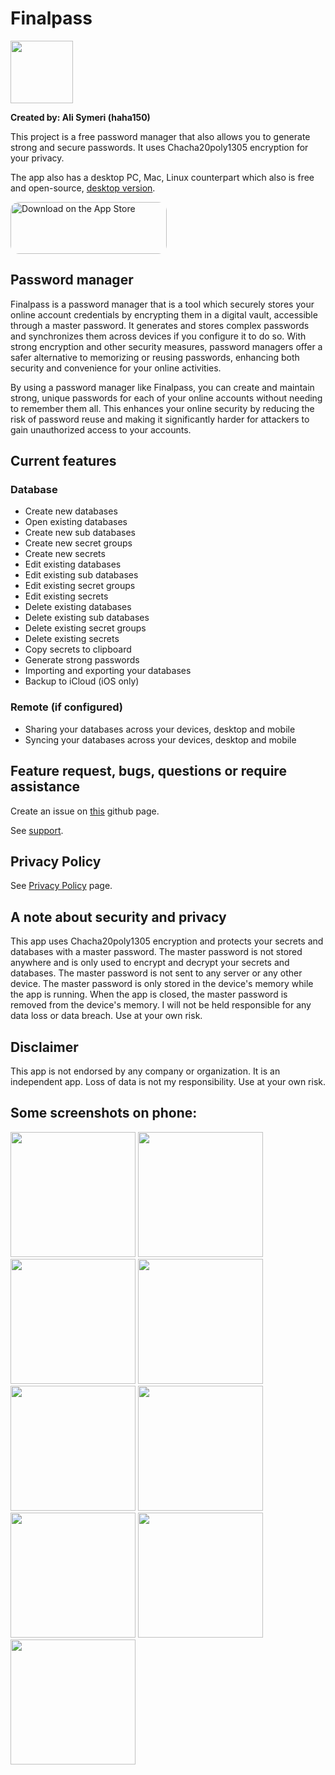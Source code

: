# Finalpass

<img src="images/appstore.png" width="100">

**Created by: Ali Symeri (haha150)**

This project is a free password manager that also allows you to generate strong and secure passwords. It uses Chacha20poly1305 encryption for your privacy.

The app also has a desktop PC, Mac, Linux counterpart which also is free and open-source, [desktop version](https://github.com/haha150/finalpass).

<a href="https://apps.apple.com/us/app/finalpass/id6462782822?itsct=apps_box_badge&amp;itscg=30200" style="display: inline-block; overflow: hidden; border-radius: 13px; width: 250px; height: 83px;"><img src="https://tools.applemediaservices.com/api/badges/download-on-the-app-store/black/en-us?size=250x83&amp;releaseDate=1650067200&h=f0472da4e15471343332be1dcdc56ae8" alt="Download on the App Store" style="border-radius: 13px; width: 250px; height: 83px;"></a>

## Password manager

Finalpass is a password manager that is a tool which securely stores your online account credentials by encrypting them in a digital vault, accessible through a master password. It generates and stores complex passwords and synchronizes them across devices if you configure it to do so. With strong encryption and other security measures, password managers offer a safer alternative to memorizing or reusing passwords, enhancing both security and convenience for your online activities.

By using a password manager like Finalpass, you can create and maintain strong, unique passwords for each of your online accounts without needing to remember them all. This enhances your online security by reducing the risk of password reuse and making it significantly harder for attackers to gain unauthorized access to your accounts.

## Current features

### Database

* Create new databases
* Open existing databases
* Create new sub databases
* Create new secret groups
* Create new secrets
* Edit existing databases
* Edit existing sub databases
* Edit existing secret groups
* Edit existing secrets
* Delete existing databases
* Delete existing sub databases
* Delete existing secret groups
* Delete existing secrets
* Copy secrets to clipboard
* Generate strong passwords
* Importing and exporting your databases
* Backup to iCloud (iOS only)

### Remote (if configured)

* Sharing your databases across your devices, desktop and mobile
* Syncing your databases across your devices, desktop and mobile

## Feature request, bugs, questions or require assistance

Create an issue on [this](https://github.com/haha150/finalpass-ios-support/issues) github page.

See [support](https://haha150.github.io/finalpass/support).

## Privacy Policy

See [Privacy Policy](https://haha150.github.io/finalpass/privacy) page.

## A note about security and privacy

This app uses Chacha20poly1305 encryption and protects your secrets and databases with a master password. The master password is not stored anywhere and is only used to encrypt and decrypt your secrets and databases. The master password is not sent to any server or any other device. The master password is only stored in the device's memory while the app is running. When the app is closed, the master password is removed from the device's memory. I will not be held responsible for any data loss or data breach. Use at your own risk.

## Disclaimer

This app is not endorsed by any company or organization. It is an independent app. Loss of data is not my responsibility. Use at your own risk.

## Some screenshots on phone:

<p float="left">
    <img src="images/Simulator Screenshot - iPhone 14 Pro Max - 2023-09-06 at 20.17.41.png" width="200">
    <img src="images/Simulator Screenshot - iPhone 14 Pro Max - 2023-09-06 at 20.17.53.png" width="200">
    <img src="images/Simulator Screenshot - iPhone 14 Pro Max - 2023-09-06 at 20.18.03.png" width="200">
    <img src="images/Simulator Screenshot - iPhone 14 Pro Max - 2023-09-06 at 20.18.10.png" width="200">
    <img src="images/Simulator Screenshot - iPhone 14 Pro Max - 2023-09-06 at 20.18.22.png" width="200">
    <img src="images/Simulator Screenshot - iPhone 14 Pro Max - 2023-09-06 at 20.20.39.png" width="200">
    <img src="images/Simulator Screenshot - iPhone 14 Pro Max - 2023-09-06 at 20.20.45.png" width="200">
    <img src="images/Simulator Screenshot - iPhone 14 Pro Max - 2023-09-06 at 20.21.06.png" width="200">
    <img src="images/Simulator Screenshot - iPhone 14 Pro Max - 2023-09-06 at 20.21.30.png" width="200">
</p>